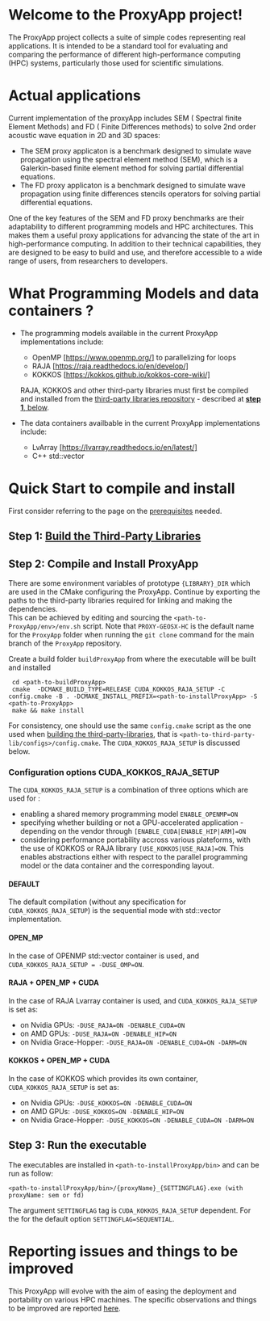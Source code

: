 # Welcome to the  ProxyApp project!

The ProxyApp project  collects a suite of simple codes representing real applications.
It is intended to be a standard tool for evaluating and comparing the performance of different high-performance computing (HPC) systems, particularly those used for scientific simulations.


# Actual applications 

Current implementation of the proxyApp includes SEM ( Spectral finite Element Methods) and FD ( Finite Differences methods) to solve 2nd order acoustic wave equation in 2D and 3D spaces:  
* The SEM proxy applicaton is a benchmark designed to simulate wave propagation using the spectral element method (SEM), which is a Galerkin-based finite element method for solving partial differential equations.  
* The FD proxy applicaton is a benchmark designed to simulate wave propagation using finite differences stencils operators for solving partial differential equations.  

One of the key features of the SEM and FD proxy benchmarks are their adaptability to different programming models and HPC architectures. This makes them a useful proxy applications for advancing the state of the art in high-performance computing. In addition to their technical capabilities, they are designed to be easy to build and use, and therefore accessible to a wide range of users, from researchers to developers.

# What Programming Models and data containers ?

- The programming models available in the current ProxyApp implementations include:  
    * OpenMP [https://www.openmp.org/] to parallelizing for loops  
    * RAJA [https://raja.readthedocs.io/en/develop/]  
    * KOKKOS [https://kokkos.github.io/kokkos-core-wiki/]  
    
    RAJA, KOKKOS and other third-party libraries must first be compiled and installed  from the [third-party libraries repository](https://gitlab.inria.fr/numpex-pc5/wp2-co-design/proxy-geos-hc_tpl) - described at [**step 1**, below](#quick-start-to-compile-and-install).  

- The data containers availbable in the current ProxyApp implementations include:   
    * LvArray [https://lvarray.readthedocs.io/en/latest/]  
    * C++ std::vector  

# Quick Start to compile and install

First consider referring to the page on the [prerequisites](./INSTALL_PREREQUISITES.md) needed.

## Step 1: [Build the Third-Party Libraries](https://gitlab.inria.fr/numpex-pc5/wp2-co-design/proxy-geos-hc_tpl)

## Step 2: Compile and Install ProxyApp

There are some environment variables of prototype `{LIBRARY}_DIR` which are used in the CMake configuring the ProxyApp.  Continue by exporting the paths to the third-party libraries required for linking and making the dependencies.  
This can be achieved by editing and sourcing the `<path-to-ProxyApp/env>/env.sh` script. Note that `PROXY-GEOSX-HC` is the default name for the `ProxyApp` folder when running the `git clone` command for the main branch of the `ProxyApp` repository.  
  
Create a build folder `buildProxyApp` from where the executable will be built and installed  
```
 cd <path-to-buildProxyApp>  
 cmake  -DCMAKE_BUILD_TYPE=RELEASE CUDA_KOKKOS_RAJA_SETUP -C config.cmake -B . -DCMAKE_INSTALL_PREFIX=<path-to-installProxyApp> -S <path-to-ProxyApp>
 make && make install
```

For consistency, one should use the same `config.cmake` script as the one used when [building the third-party-libraries](https://gitlab.inria.fr/numpex-pc5/wp2-co-design/proxy-geos-hc_tpl/), that is `<path-to-third-party-lib/configs>/config.cmake`. The ```CUDA_KOKKOS_RAJA_SETUP``` is discussed below. 
 

### Configuration options CUDA_KOKKOS_RAJA_SETUP

 The ```CUDA_KOKKOS_RAJA_SETUP``` is a combination of three options which are used for :  
- enabling a shared memory programming model `ENABLE_OPENMP=ON`  
- specifying whether building or not a GPU-accelerated application - depending on the vendor through `[ENABLE_CUDA|ENABLE_HIP|ARM]=ON`    
- considering performance portability accross various plateforms, with the use of KOKKOS or RAJA library `[USE_KOKKOS|USE_RAJA]=ON`. 
This enables abstractions either with respect to the parallel programming model or the data container and the corresponding layout.     

#### DEFAULT
The default compilation (without any specification for `CUDA_KOKKOS_RAJA_SETUP`) is the sequential mode with std::vector implementation. 

#### OPEN_MP
In the case of OPENMP std::vector container is used, and  `CUDA_KOKKOS_RAJA_SETUP = -DUSE_OMP=ON`.

#### RAJA + OPEN_MP + CUDA
In the case of RAJA Lvarray container is used, and `CUDA_KOKKOS_RAJA_SETUP` is set as:  
* on Nvidia GPUs: `-DUSE_RAJA=ON -DENABLE_CUDA=ON`  
* on AMD GPUs: `-DUSE_RAJA=ON -DENABLE_HIP=ON`   
* on Nvidia Grace-Hopper: `-DUSE_RAJA=ON -DENABLE_CUDA=ON -DARM=ON`  

#### KOKKOS + OPEN_MP + CUDA
In the case of KOKKOS which provides its own container, `CUDA_KOKKOS_RAJA_SETUP` is set as:  
* on Nvidia GPUs: `-DUSE_KOKKOS=ON -DENABLE_CUDA=ON`   
* on AMD GPUs: `-DUSE_KOKKOS=ON -DENABLE_HIP=ON`   
* on Nvidia Grace-Hopper: `-DUSE_KOKKOS=ON -DENABLE_CUDA=ON -DARM=ON`  

## Step 3: Run the executable 
The executables are installed in `<path-to-installProxyApp/bin>` and can be run as follow:   
```
<path-to-installProxyApp/bin>/{proxyName}_{SETTINGFLAG}.exe (with proxyName: sem or fd)
```
The argument `SETTINGFLAG` tag is  `CUDA_KOKKOS_RAJA_SETUP` dependent. For the for the default option `SETTINGFLAG=SEQUENTIAL`. 

# Reporting issues and things to be improved 
This ProxyApp will evolve with the aim of easing the deployment and portability on various HPC machines. The specific observations and things to be improved are reported [here](./NOTES_ISSUES.md).